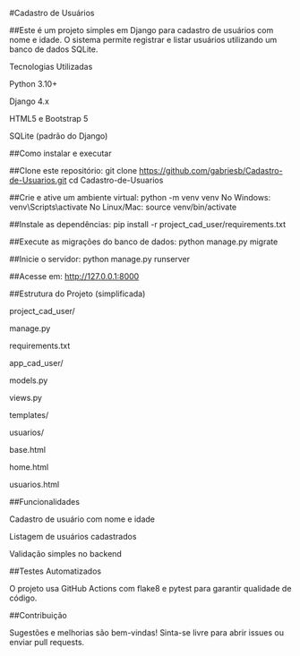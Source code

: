 #Cadastro de Usuários

##Este é um projeto simples em Django para cadastro de usuários com nome e idade. O sistema permite registrar e listar usuários utilizando um banco de dados SQLite.

Tecnologias Utilizadas

Python 3.10+

Django 4.x

HTML5 e Bootstrap 5

SQLite (padrão do Django)

##Como instalar e executar

##Clone este repositório:
git clone https://github.com/gabriesb/Cadastro-de-Usuarios.git
cd Cadastro-de-Usuarios

##Crie e ative um ambiente virtual:
python -m venv venv
No Windows: venv\Scripts\activate
No Linux/Mac: source venv/bin/activate

##Instale as dependências:
pip install -r project_cad_user/requirements.txt

##Execute as migrações do banco de dados:
python manage.py migrate

##Inicie o servidor:
python manage.py runserver

##Acesse em: http://127.0.0.1:8000

##Estrutura do Projeto (simplificada)

project_cad_user/

manage.py

requirements.txt

app_cad_user/

models.py

views.py

templates/

usuarios/

base.html

home.html

usuarios.html

##Funcionalidades

Cadastro de usuário com nome e idade

Listagem de usuários cadastrados

Validação simples no backend

##Testes Automatizados

O projeto usa GitHub Actions com flake8 e pytest para garantir qualidade de código.

##Contribuição

Sugestões e melhorias são bem-vindas! Sinta-se livre para abrir issues ou enviar pull requests.
